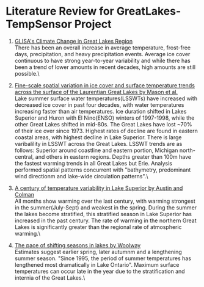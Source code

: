 
# Literature Review for GreatLakes-TempSensor Project

1. [GLISA's Climate Change in Great Lakes Region](https://glisa.umich.edu/climate-change-in-the-great-lakes-region-references/)\
There has been an overall increase in average temperature, frost-free days, precipitation, and heavy precipitation events. Average ice cover continuous to have strong year-to-year variability and while there has been a trend of lower amounts in recent decades, high amounts are still possible.\

2. [Fine-scale spatial variation in ice cover and surface temperature trends across the surface of the Laurentian Great Lakes by Mason et al.](https://link.springer.com/article/10.1007/s10584-016-1721-2)\
Lake summer surface water temperatures(LSSWTs) have increased with decreased ice cover in past four decades, with water temperatures increasing faster than air temperatures. Ice duration shifted in Lakes Superior and Huron with El Nino(ENSO) winters of 1997-1998, while the other Great Lakes shifted in mid-80s. The Great Lakes have lost ~70% of their ice over since 1973. Highest rates of decline are found in eastern coastal areas, with highest decline in Lake Superior. There is large varibalility in LSSWT across the Great Lakes. LSSWT trends are as follows: Superior around coastline and eastern portion, Michigan north-central, and others in eastern regions. Depths greater than 100m have the fastest warming trends in all Great Lakes but Erie. Analysis performed spatial patterns concurrent with "bathymetry, predominant wind directionm and lake-wide circulation patterns".\


3. [A century of temperature variability in Lake Superior by Austin and Colman](https://doi.org/10.4319/lo.2008.53.6.2724)\
All months show warming over the last century, with warming strongest in the summer(July-Sept) and weakest in the spring. During the summer the lakes become stratified, this stratified season in Lake Superior has increased in the past century. The rate of warming in the northern Great Lakes is significantly greater than the regional rate of atmospheric warming.\

4. [The pace of shifting seasons in lakes by Woolway](https://doi.org/10.1038/s41467-023-37810-4s)\
Estimates suggest earlier spring, later autumnm and a lengthening summer season. "Since 1995, the period of summer temperatures has lengthened most dramatically in Lake Ontario". Maximum surface temperatures can occur late in the year due to the stratification and internia of the Great Lakes.\
